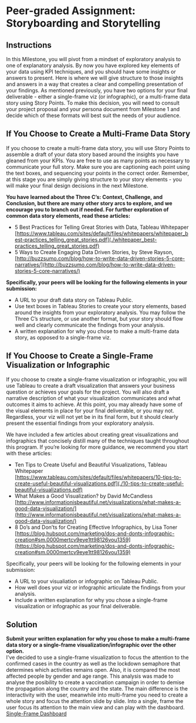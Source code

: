 # Peer-graded Assignment: Storyboarding and Storytelling
## Instructions
In this Milestone, you will pivot from a mindset of exploratory analysis to one of explanatory analysis. By now you have explored key elements of your data using KPI techniques, and you should have some insights or answers to present. Here is where we will give structure to those insights and answers in a way that creates a clear and compelling presentation of your findings. As mentioned previously, you have two options for your final deliverable - either a single-frame viz (or infographic), or a multi-frame data story using Story Points. To make this decision, you will need to consult your project proposal and your persona document from Milestone 1 and decide which of these formats will best suit the needs of your audience.

## If You Choose to Create a Multi-Frame Data Story
If you choose to create a multi-frame data story, you will use Story Points to assemble a draft of your data story based around the insights you have gleaned from your KPIs. You are free to use as many points as necessary to communicate your full story. Make sure you are captioning each point using the text boxes, and sequencing your points in the correct order. Remember, at this stage you are simply giving structure to your story elements - you will make your final design decisions in the next Milestone.  

**You have learned about the Three C’s: Context, Challenge, and Conclusion, but there are many other story arcs to explore, and we encourage you to branch out if needed. For further exploration of common data story elements, read these articles:**
* 5 Best Practices for Telling Great Stories with Data, Tableau Whitepaper [https://www.tableau.com/sites/default/files/whitepapers/whitepaper_best-practices_telling_great_stories.pdf](./whitepaper_best-practices_telling_great_stories.pdf)
* 5 Ways to Create Engaging Data Driven Stories, by Steve Rayson, [http://buzzsumo.com/blog/how-to-write-data-driven-stories-5-core-narratives/](http://buzzsumo.com/blog/how-to-write-data-driven-stories-5-core-narratives/)

**Specifically, your peers will be looking for the following elements in your submission:**
* A URL to your draft data story on Tableau Public.
* Use text boxes in Tableau Stories to create your story elements, based around the insights from your exploratory analysis. You may follow the Three C’s structure, or use another format, but your story should flow well and clearly communicate the findings from your analysis.
* A written explanation for why you chose to make a multi-frame data story, as opposed to a single-frame viz.

## If You Choose to Create a Single-Frame Visualization or Infographic
If you choose to create a single-frame visualization or infographic, you will use Tableau to create a draft visualization that answers your business question or achieves your goals for the project. You will also draft a narrative description of what your visualization communicates and what outcomes it aims to achieve. At this point, you may already have some of the visual elements in place for your final deliverable, or you may not. Regardless, your viz will not yet be in its final form, but it should clearly present the essential findings from your exploratory analysis.

We have included a few articles about creating great visualizations and infographics that concisely distill many of the techniques taught throughout this program. If you’re looking for more guidance, we recommend you start with these articles:
* Ten Tips to Create Useful and Beautiful Visualizations, Tableau Whitepaper [https://www.tableau.com/sites/default/files/whitepapers/10-tips-to-create-useful-beautiful-visualizations.pdf](./10-tips-to-create-useful-beautiful-visualizations.pdf)
* What Makes a Good Visualization? by David McCandless [http://www.informationisbeautiful.net/visualizations/what-makes-a-good-data-visualization/](http://www.informationisbeautiful.net/visualizations/what-makes-a-good-data-visualization/)
* 8 Do’s and Don’ts for Creating Effective Infographics, by Lisa Toner [https://blog.hubspot.com/marketing/dos-and-donts-infographic-creation#sm.0000mertcv9eye1tt98126vou1359](https://blog.hubspot.com/marketing/dos-and-donts-infographic-creation#sm.0000mertcv9eye1tt98126vou1359)

Specifically, your peers will be looking for the following elements in your submission:
* A URL to your visualiation or infographic on Tableau Public.
* How well does your viz or infographic articulate the findings from your analysis.
* Include a written explanation for why you chose a single-frame visualization or infographic as your final deliverable.

## Solution
**Submit your written explanation for why you chose to make a multi-frame data story or a single-frame visualization/infographic over the other option.**\
I've decided to use a single-frame visualization to focus the attention to the confirmed cases in the country as well as the lockdown semaphore that determines which activities remains open. Also, it is compared the most affected people by gender and age range. This analysis was made to analyse the posibility to create a vaccination campaign in order to demise the propagation along the country and the state.
The main difference is the interactivity with the user, meanwhile into multi-frame you need to create a whole story and focus the attention slide by slide. Into a single, frame the user focus its attention to the main view and can play with the dashboard.
[Single-Frame Dashboard](https://public.tableau.com/profile/cesar.robles#!/vizhome/COVID-19_Mexican_Analysis/MexicanCOVID-19LockdownAnalysis?publish=yes)
